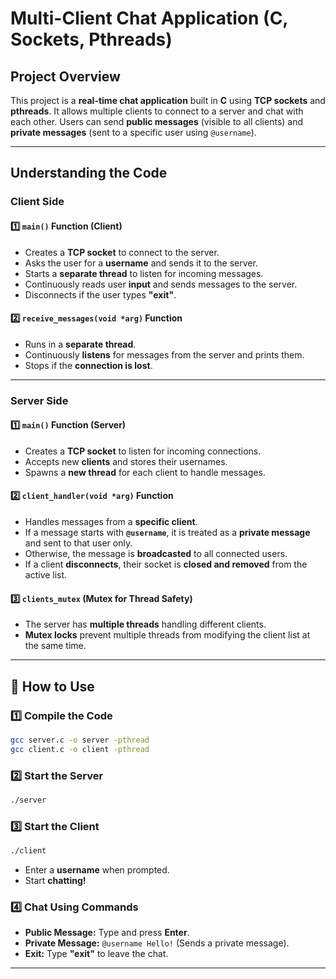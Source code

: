 # **Multi-Client Chat Application (C, Sockets, Pthreads)**

## **Project Overview**
This project is a **real-time chat application** built in **C** using **TCP sockets** and **pthreads**. It allows multiple clients to connect to a server and chat with each other. Users can send **public messages** (visible to all clients) and **private messages** (sent to a specific user using `@username`).

---

## **Understanding the Code**

### **Client Side**

#### **1️⃣ `main()` Function (Client)**
- Creates a **TCP socket** to connect to the server.
- Asks the user for a **username** and sends it to the server.
- Starts a **separate thread** to listen for incoming messages.
- Continuously reads user **input** and sends messages to the server.
- Disconnects if the user types **"exit"**.

#### **2️⃣ `receive_messages(void *arg)` Function**
- Runs in a **separate thread**.
- Continuously **listens** for messages from the server and prints them.
- Stops if the **connection is lost**.

---

### **Server Side**

#### **1️⃣ `main()` Function (Server)**
- Creates a **TCP socket** to listen for incoming connections.
- Accepts new **clients** and stores their usernames.
- Spawns a **new thread** for each client to handle messages.

#### **2️⃣ `client_handler(void *arg)` Function**
- Handles messages from a **specific client**.
- If a message starts with **`@username`**, it is treated as a **private message** and sent to that user only.
- Otherwise, the message is **broadcasted** to all connected users.
- If a client **disconnects**, their socket is **closed and removed** from the active list.

#### **3️⃣ `clients_mutex` (Mutex for Thread Safety)**
- The server has **multiple threads** handling different clients.
- **Mutex locks** prevent multiple threads from modifying the client list at the same time.

---

## **📜 How to Use**

### **1️⃣ Compile the Code**
```bash
gcc server.c -o server -pthread
gcc client.c -o client -pthread
```

### **2️⃣ Start the Server**
```bash
./server
```

### **3️⃣ Start the Client**
```bash
./client
```
- Enter a **username** when prompted.
- Start **chatting!**

### **4️⃣ Chat Using Commands**
- **Public Message:** Type and press **Enter**.
- **Private Message:** `@username Hello!` (Sends a private message).
- **Exit:** Type **"exit"** to leave the chat.



---
